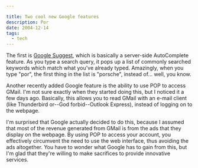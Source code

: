 ```yaml
---

title: Two cool new Google features
description: Por
date: 2004-12-14
tags:
  - tech
---
```


The first is [Google Suggest](http://www.google.ca/webhp?complete=1&hl=en), which is basically a server-side AutoComplete feature. As you type a search query, it pops up a list of commonly searched keywords which match what you've already typed. Amazingly, when you type "por", the first thing in the list is "porsche", instead of... well, you know.  
  
Another recently added Google feature is the ability to use POP to access GMail. I'm not sure exactly when they started doing this, but I noticed it a few days ago. Basically, this allows you to read GMail with an e-mail client (like Thunderbird or--God forbid--Outlook Express), instead of logging on to the webpage.  
  
I'm surprised that Google actually decided to do this, because I assumed that most of the revenue generated from GMail is from the ads that they display on the webpage. By using POP to access your account, you effectively circumvent the need to use the web interface, thus avoiding the ads altogether. You have to wonder what Google has to gain from this, but I'm glad that they're willing to make sacrifices to provide innovative services.
